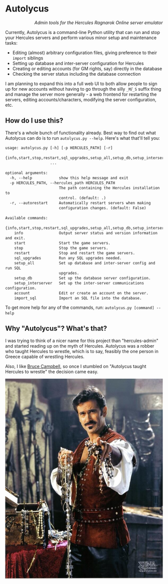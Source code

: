 # Autolycus
<p align="right"><i>Admin tools for the Hercules Ragnarok Online server emulator</i></div>

Currently, Autolycus is a command-line Python utility that can run and stop your Hercules servers
and perform various minor setup and maintenance tasks:

  * Editing (almost) arbitrary configuration files, giving preference to their `import` siblings
  * Setting up database and inter-server configuration for Hercules
  * Creating or editing accounts (for GM rights, say) directly in the database
  * Checking the server status including the database connection

I am planning to expand this into a full web UI to both allow people to sign up for new accounts
without having to go through the silly `_M`/`_S` suffix thing and manage the server more generally -
a web frontend for restarting the servers, editing accounts/characters, modifying the server
configuration, etc.

## How do I use this?

There's a whole bunch of functionality already. Best way to find out what Autolycus can do is to run
`autolycus.py --help`. Here's what that'll tell you:

    usage: autolycus.py [-h] [-p HERCULES_PATH] [-r]
                        {info,start,stop,restart,sql_upgrades,setup_all,setup_db,setup_interserver,account,import_sql}
                        ...

    optional arguments:
      -h, --help            show this help message and exit
      -p HERCULES_PATH, --hercules_path HERCULES_PATH
                            The path containing the Hercules installation to
                            control. (default: .)
      -r, --autorestart     Automatically restart servers when making
                            configuration changes. (default: False)

    Available commands:
      {info,start,stop,restart,sql_upgrades,setup_all,setup_db,setup_interserver,account,import_sql}
        info                Output server status and version information and exit.
        start               Start the game servers.
        stop                Stop the game servers.
        restart             Stop and restart the game servers.
        sql_upgrades        Run any SQL upgrades needed.
        setup_all           Set up database and inter-server config and run SQL
                            upgrades.
        setup_db            Set up the database server configuration.
        setup_interserver   Set up the inter-server communications configuration.
        account             Edit or create an account on the server.
        import_sql          Import an SQL file into the database.

To get more help for any of the commands, run: `autolycus.py [command] --help`

## Why "Autolycus"? What's that?

I was trying to think of a nicer name for this project than "hercules-admin" and started reading up
on the myth of Hercules. Autolycus was a robber who taught Hercules to wrestle, which is to say,
feasibly the one person in Greece capable of wrestling Hercules.

Also, I like [Bruce Campbell](https://hercules-xena.fandom.com/wiki/Autolycus), so once I stumbled on "Autolycus taught Hercules to wrestle" the decision came easy.
<p align="center">
<img src="https://github.com/fpiesche/autolycus/raw/master/autolycus.jpg" alt="Bruce Campbell as Autolycus in Xena: Warrior Princess" />
</p>
